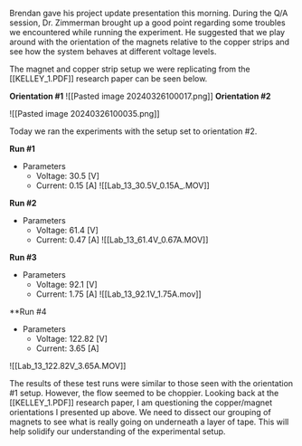 Brendan gave his project update presentation this morning. During the Q/A session, Dr. Zimmerman brought up a good point regarding some troubles we encountered while running the experiment. He suggested that we play around with the orientation of the magnets relative to the copper strips and see how the system behaves at different voltage levels.

The magnet and copper strip setup we were replicating from the [[KELLEY_1.PDF]] research paper can be seen below. 

**Orientation #1**
![[Pasted image 20240326100017.png]]
**Orientation #2**

![[Pasted image 20240326100035.png]]

Today we ran the experiments with the setup set to orientation #2.

**Run #1**
- Parameters
	- Voltage: 30.5 [V]
	- Current: 0.15 [A]
![[Lab_13_30.5V_0.15A_.MOV]]

**Run #2**
- Parameters
	- Voltage: 61.4 [V]
	- Current: 0.47 [A]
![[Lab_13_61.4V_0.67A.MOV]]

**Run #3**
- Parameters
	- Voltage: 92.1 [V]
	- Current: 1.75 [A]
![[Lab_13_92.1V_1.75A.mov]]


**Run #4
- Parameters
	- Voltage: 122.82 [V]
	- Current: 3.65 [A]

![[Lab_13_122.82V_3.65A.MOV]]

The results of these test runs were similar to those seen with the orientation #1 setup. However, the flow seemed to be choppier. Looking back at the [[KELLEY_1.PDF]] research paper, I am questioning the copper/magnet orientations I presented up above. We need to dissect our grouping of magnets to see what is really going on underneath a layer of tape. This will help solidify our understanding of the experimental setup.  